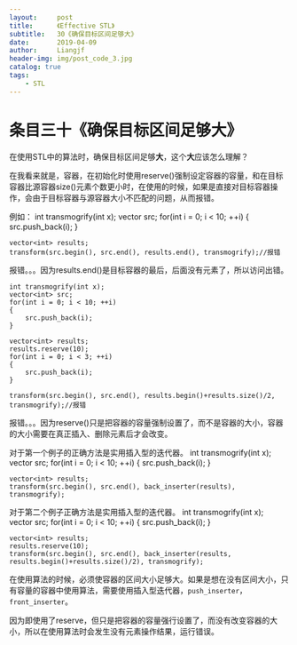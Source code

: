 ```yaml
---
layout:     post                  
title:      《Effective STL》         
subtitle:   30《确保目标区间足够大》
date:       2019-04-09          
author:     Liangjf                  
header-img: img/post_code_3.jpg
catalog: true                      
tags:                       
    - STL
---
```


# 条目三十《确保目标区间足够大》

在使用STL中的算法时，确保目标区间足够**大**，这个**大**应该怎么理解？

在我看来就是，容器，在初始化时使用reserve()强制设定容器的容量，和在目标容器比源容器size()元素个数更小时，在使用的时候，如果是直接对目标容器操作，会由于目标容器与源容器大小不匹配的问题，从而报错。

例如：
	int transmogrify(int x);
	vector<int> src;
	for(int i = 0; i < 10; ++i)
	{
		src.push_back(i);
	}
	
	vector<int> results;
	transform(src.begin(), src.end(), results.end(), transmogrify);//报错
报错。。。因为results.end()是目标容器的最后，后面没有元素了，所以访问出错。

	int transmogrify(int x);
	vector<int> src;
	for(int i = 0; i < 10; ++i)
	{
		src.push_back(i);
	}
	
	vector<int> results;
	results.reserve(10);
	for(int i = 0; i < 3; ++i)
	{
		src.push_back(i);
	}

	transform(src.begin(), src.end(), results.begin()+results.size()/2, transmogrify);//报错
报错。。。因为reserve()只是把容器的容量强制设置了，而不是容器的大小，容器的大小需要在真正插入、删除元素后才会改变。

对于第一个例子的正确方法是实用插入型的迭代器。
	int transmogrify(int x);
	vector<int> src;
	for(int i = 0; i < 10; ++i)
	{
		src.push_back(i);
	}
	
	vector<int> results;
	transform(src.begin(), src.end(), back_inserter(results), transmogrify);

对于第二个例子正确方法是实用插入型的迭代器。
	int transmogrify(int x);
	vector<int> src;
	for(int i = 0; i < 10; ++i)
	{
		src.push_back(i);
	}
	
	vector<int> results;
	results.reserve(10);
	transform(src.begin(), src.end(), back_inserter(results, results.begin()+results.size()/2), transmogrify);

在使用算法的时候，必须使容器的区间大小足够大。如果是想在没有区间大小，只有容量的容器中使用算法，需要使用插入型迭代器，`push_inserter`，`front_inserter`。

因为即使用了reserve，但只是把容器的容量强行设置了，而没有改变容器的大小，所以在使用算法时会发生没有元素操作结果，运行错误。

